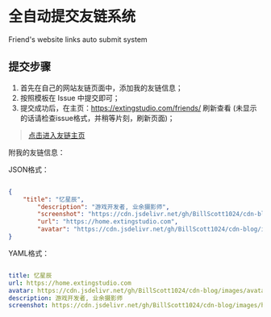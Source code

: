 # 全自动提交友链系统
Friend's website links auto submit system


## 提交步骤

1. 首先在自己的网站友链页面中，添加我的友链信息；
2. 按照模板在 Issue 中提交即可；
3. 提交成功后，在主页：https://extingstudio.com/friends/ 刷新查看 (未显示的话请检查issue格式，并稍等片刻，刷新页面)；

> 
> [点击进入友链主页](https://extingstudio.com/friends/)
> 



附我的友链信息：

JSON格式：

```json

{     
	"title": "忆星辰",
      	"description": "游戏开发者, 业余摄影师",
      	"screenshot": "https://cdn.jsdelivr.net/gh/BillScott1024/cdn-blog/images/homepage.webp",
      	"url": "https://home.extingstudio.com",
      	"avatar": "https://cdn.jsdelivr.net/gh/BillScott1024/cdn-blog/images/avatar.webp"
}

```

YAML格式：

```yaml

title: 忆星辰
url: https://home.extingstudio.com
avatar: https://cdn.jsdelivr.net/gh/BillScott1024/cdn-blog/images/avatar.webp
description: 游戏开发者, 业余摄影师
screenshot: https://cdn.jsdelivr.net/gh/BillScott1024/cdn-blog/images/homepage.webp

```




	

